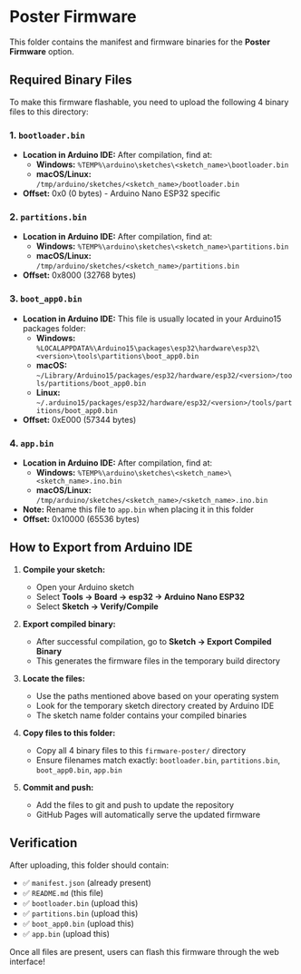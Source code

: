 # Poster Firmware

This folder contains the manifest and firmware binaries for the **Poster Firmware** option.

## Required Binary Files

To make this firmware flashable, you need to upload the following 4 binary files to this directory:

### 1. `bootloader.bin`
- **Location in Arduino IDE:** After compilation, find at:
  - **Windows:** `%TEMP%\arduino\sketches\<sketch_name>\bootloader.bin`
  - **macOS/Linux:** `/tmp/arduino/sketches/<sketch_name>/bootloader.bin`
- **Offset:** 0x0 (0 bytes) - Arduino Nano ESP32 specific

### 2. `partitions.bin`
- **Location in Arduino IDE:** After compilation, find at:
  - **Windows:** `%TEMP%\arduino\sketches\<sketch_name>\partitions.bin`
  - **macOS/Linux:** `/tmp/arduino/sketches/<sketch_name>/partitions.bin`
- **Offset:** 0x8000 (32768 bytes)

### 3. `boot_app0.bin`
- **Location in Arduino IDE:** This file is usually located in your Arduino15 packages folder:
  - **Windows:** `%LOCALAPPDATA%\Arduino15\packages\esp32\hardware\esp32\<version>\tools\partitions\boot_app0.bin`
  - **macOS:** `~/Library/Arduino15/packages/esp32/hardware/esp32/<version>/tools/partitions/boot_app0.bin`
  - **Linux:** `~/.arduino15/packages/esp32/hardware/esp32/<version>/tools/partitions/boot_app0.bin`
- **Offset:** 0xE000 (57344 bytes)

### 4. `app.bin`
- **Location in Arduino IDE:** After compilation, find at:
  - **Windows:** `%TEMP%\arduino\sketches\<sketch_name>\<sketch_name>.ino.bin`
  - **macOS/Linux:** `/tmp/arduino/sketches/<sketch_name>/<sketch_name>.ino.bin`
- **Note:** Rename this file to `app.bin` when placing it in this folder
- **Offset:** 0x10000 (65536 bytes)

## How to Export from Arduino IDE

1. **Compile your sketch:**
   - Open your Arduino sketch
   - Select **Tools → Board → esp32 → Arduino Nano ESP32**
   - Select **Sketch → Verify/Compile**

2. **Export compiled binary:**
   - After successful compilation, go to **Sketch → Export Compiled Binary**
   - This generates the firmware files in the temporary build directory

3. **Locate the files:**
   - Use the paths mentioned above based on your operating system
   - Look for the temporary sketch directory created by Arduino IDE
   - The sketch name folder contains your compiled binaries

4. **Copy files to this folder:**
   - Copy all 4 binary files to this `firmware-poster/` directory
   - Ensure filenames match exactly: `bootloader.bin`, `partitions.bin`, `boot_app0.bin`, `app.bin`

5. **Commit and push:**
   - Add the files to git and push to update the repository
   - GitHub Pages will automatically serve the updated firmware

## Verification

After uploading, this folder should contain:
- ✅ `manifest.json` (already present)
- ✅ `README.md` (this file)
- ✅ `bootloader.bin` (upload this)
- ✅ `partitions.bin` (upload this)
- ✅ `boot_app0.bin` (upload this)
- ✅ `app.bin` (upload this)

Once all files are present, users can flash this firmware through the web interface!
